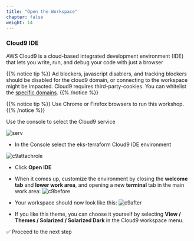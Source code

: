 ```yaml
---
title: "Open the Workspace"
chapter: false
weight: 14
---
```


### Cloud9 IDE 

AWS Cloud9 is a cloud-based integrated development environment (IDE) that lets you write, run, and debug your code with just a browser

{{% notice tip %}}
Ad blockers, javascript disablers, and tracking blockers should be disabled for
the cloud9 domain, or connecting to the workspace might be impacted.
Cloud9 requires third-party-cookies. You can whitelist the [specific domains]( https://docs.aws.amazon.com/cloud9/latest/user-guide/troubleshooting.html#troubleshooting-env-loading).
{{% /notice %}}


{{% notice tip %}}
Use Chrome or Firefox browsers to run this workshop.
{{% /notice %}}

<!--
### Launch Cloud9 in your closest region:
{{< tabs name="Region" >}}
{{{< tab name="Ireland" include="eu-west-1.md" />}}
{{{< tab name="West USA" include="us-west-2.md" />}}
{{< /tabs >}}


- Select **Next**
- Select **Next**
- Select **Next**
- Select **Create Stack**
-->

Use the console to select the Cloud9 service

![serv](/images/andyt/Services-cloud9.jpg)

- In the Console select the eks-terraform Cloud9 IDE environment

![c9attachrole](/images/andyt/OpenIDE.jpg)

- Click **Open IDE**

- When it comes up, customize the environment by closing the **welcome tab**
and **lower work area**, and opening a new **terminal** tab in the main work area:
![c9before](/images/c9before.png)

- Your workspace should now look like this:
![c9after](/images/c9after.png)

- If you like this theme, you can choose it yourself by selecting **View / Themes / Solarized / Solarized Dark**
in the Cloud9 workspace menu.

:white_check_mark: Proceed to the next step
